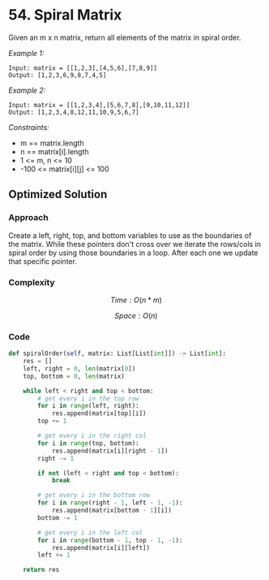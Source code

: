 # 54. Spiral Matrix
Given an m x n matrix, return all elements of the matrix in spiral order.

*Example 1:*

```
Input: matrix = [[1,2,3],[4,5,6],[7,8,9]]
Output: [1,2,3,6,9,8,7,4,5]
```

*Example 2:*

```
Input: matrix = [[1,2,3,4],[5,6,7,8],[9,10,11,12]]
Output: [1,2,3,4,8,12,11,10,9,5,6,7]
```

*Constraints:*
* m == matrix.length
* n == matrix[i].length
* 1 <= m, n <= 10
* -100 <= matrix[i][j] <= 100

## Optimized Solution

### Approach
Create a left, right, top, and bottom variables to use as the boundaries of the matrix. While these pointers don't cross over we iterate the rows/cols in spiral order by using those boundaries in a loop. After each one we update that specific pointer. 

### Complexity
$$Time: O(n*m)$$

$$Space: O(n)$$

### Code
```py
def spiralOrder(self, matrix: List[List[int]]) -> List[int]:
    res = []
    left, right = 0, len(matrix[0])
    top, bottom = 0, len(matrix)

    while left < right and top < bottom:
        # get every i in the top row
        for i in range(left, right):
            res.append(matrix[top][i])
        top += 1

        # get every i in the right col
        for i in range(top, bottom):
            res.append(matrix[i][right - 1])
        right -= 1

        if not (left < right and top < bottom):
            break

        # get every i in the bottom row
        for i in range(right - 1, left - 1, -1):
            res.append(matrix[bottom - 1][i])
        bottom -= 1

        # get every i in the left col
        for i in range(bottom - 1, top - 1, -1):
            res.append(matrix[i][left])
        left += 1

    return res
```
